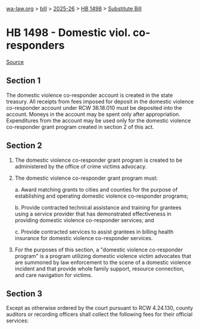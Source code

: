 [wa-law.org](/) > [bill](/bill/) > [2025-26](/bill/2025-26/) > [HB 1498](/bill/2025-26/hb/1498/) > [Substitute Bill](/bill/2025-26/hb/1498/S/)

# HB 1498 - Domestic viol. co-responders

[Source](http://lawfilesext.leg.wa.gov/biennium/2025-26/Pdf/Bills/House%20Bills/1498-S.pdf)

## Section 1
The domestic violence co-responder account is created in the state treasury. All receipts from fees imposed for deposit in the domestic violence co-responder account under RCW 36.18.010 must be deposited into the account. Moneys in the account may be spent only after appropriation. Expenditures from the account may be used only for the domestic violence co-responder grant program created in section 2 of this act.

## Section 2
1. The domestic violence co-responder grant program is created to be administered by the office of crime victims advocacy.

2. The domestic violence co-responder grant program must:

    a. Award matching grants to cities and counties for the purpose of establishing and operating domestic violence co-responder programs;

    b. Provide contracted technical assistance and training for grantees using a service provider that has demonstrated effectiveness in providing domestic violence co-responder services; and

    c. Provide contracted services to assist grantees in billing health insurance for domestic violence co-responder services.

3. For the purposes of this section, a "domestic violence co-responder program" is a program utilizing domestic violence victim advocates that are summoned by law enforcement to the scene of a domestic violence incident and that provide whole family support, resource connection, and care navigation for victims.

## Section 3
Except as otherwise ordered by the court pursuant to RCW 4.24.130, county auditors or recording officers shall collect the following fees for their official services:
